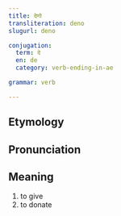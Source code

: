 ```yaml
---
title: देणो
transliteration: deno
slugurl: deno

conjugation: 
  term: दे
  en: de
  category: verb-ending-in-ae

grammar: verb

---
```

## Etymology

## Pronunciation

## Meaning
1. to give
2. to donate